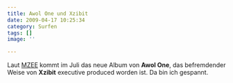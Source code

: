 ```yaml
---
title: Awol One und Xzibit
date: 2009-04-17 10:25:34
category: Surfen
tags: []
image: ''

---
```


Laut [MZEE](http://www.mzee.com/newscenter/show.php?artikel=100088422) kommt im Juli das neue Album von **Awol One**, das befremdender Weise von **Xzibit** executive produced worden ist. Da bin ich gespannt.
